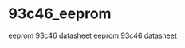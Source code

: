 93c46_eeprom
============
eeprom 93c46 datasheet
[eeprom 93c46 datasheet](http://www.atmel.com/Images/doc5140.pdf)
